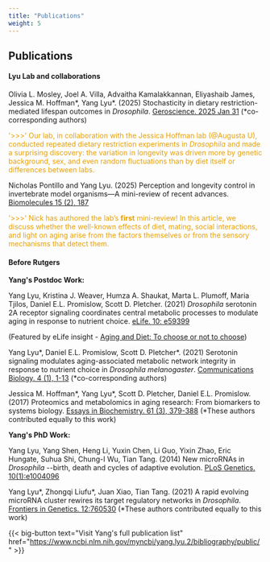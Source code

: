 ```yaml
---
title: "Publications"
weight: 5
---
```


## Publications

#### Lyu Lab and collaborations


Olivia L. Mosley, Joel A. Villa, Advaitha Kamalakkannan, Eliyashaib James, Jessica M. Hoffman*, Yang Lyu*. (2025) Stochasticity in dietary restriction-mediated lifespan outcomes in *Drosophila*. [Geroscience. 2025 Jan 31](https://link.springer.com/article/10.1007/s11357-025-01537-5) (*co-corresponding authors)

<span style="color: #e59f05;">'>>>' Our lab, in collaboration with the Jessica Hoffman lab (@Augusta U), conducted repeated dietary restriction experiments in *Drosophila* and made a surprising discovery: the variation in longevity was driven more by genetic background, sex, and even random fluctuations than by diet itself or differences between labs.</span>


Nicholas Pontillo and Yang Lyu. (2025) Perception and longevity control in invertebrate model organisms—A mini-review of recent advances. [Biomolecules 15 (2), 187](https://www.mdpi.com/2218-273X/15/2/187)

<span style="color: #e59f05;">'>>>' Nick has authored the lab’s **first** mini-review! In this article, we discuss whether the well-known effects of diet, mating, social interactions, and light on aging arise from the factors themselves or from the sensory mechanisms that detect them.</span>


#### Before Rutgers

**Yang's Postdoc Work:**

Yang Lyu, Kristina J. Weaver, Humza A. Shaukat, Marta L. Plumoff, Maria Tjilos, Daniel E.L. Promislow, Scott D. Pletcher. (2021) *Drosophila* serotonin 2A receptor signaling coordinates central metabolic processes to modulate aging in response to nutrient choice. [eLife. 10: e59399](https://elifesciences.org/articles/59399)

(Featured by eLife insight - [Aging and Diet: To choose or not to choose](https://elifesciences.org/articles/66755))

Yang Lyu\*, Daniel E.L. Promislow, Scott D. Pletcher\*. (2021) Serotonin signaling modulates aging-associated metabolic network integrity in response to nutrient choice in *Drosophila melanogaster*. [Communications Biology. 4 (1), 1-13](https://www.nature.com/articles/s42003-021-02260-5) (\*co-corresponding authors)

Jessica M. Hoffman\*, Yang Lyu\*, Scott D. Pletcher, Daniel E.L. Promislow. (2017) Proteomics and metabolomics in aging research: From biomarkers to systems biology. [Essays in Biochemistry. 61 (3), 379-388](https://portlandpress.com/essaysbiochem/article-abstract/61/3/379/78415/Proteomics-and-metabolomics-in-ageing-research) (*These authors contributed equally to this work)

**Yang's PhD Work:**

Yang Lyu, Yang Shen, Heng Li, Yuxin Chen, Li Guo, Yixin Zhao, Eric Hungate, Suhua Shi, Chung-I Wu, Tian Tang. (2014) New microRNAs in *Drosophila* --birth, death and cycles of adaptive evolution. [PLoS Genetics. 10(1):e1004096](https://journals.plos.org/plosgenetics/article?id=10.1371/journal.pgen.1004096)

Yang Lyu\*, Zhongqi Liufu\*, Juan Xiao, Tian Tang. (2021) A rapid evolving microRNA cluster rewires its target regulatory networks in *Drosophila*. [Frontiers in Genetics. 12:760530](https://www.frontiersin.org/articles/10.3389/fgene.2021.760530/full) (*These authors contributed equally to this work)

{{< big-button text="Visit Yang's full publication list" href="https://www.ncbi.nlm.nih.gov/myncbi/yang.lyu.2/bibliography/public/" >}}

